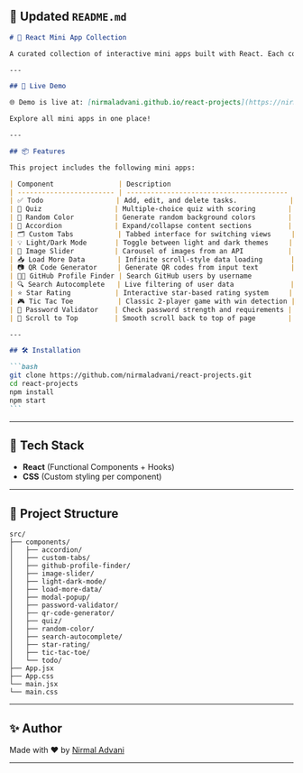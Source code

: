 ## 📘 Updated `README.md`

````markdown
# 🧩 React Mini App Collection

A curated collection of interactive mini apps built with React. Each component demonstrates a unique feature, UI pattern, or utility—from games and quizzes to modals and autocomplete search.

---

## 🚀 Live Demo

🌐 Demo is live at: [nirmaladvani.github.io/react-projects](https://nirmaladvani.github.io/react-projects/)

Explore all mini apps in one place!

---

## 📦 Features

This project includes the following mini apps:

| Component                | Description                              |
| ------------------------ | ---------------------------------------- |
| ✅ Todo                  | Add, edit, and delete tasks.             |
| 🧠 Quiz                  | Multiple-choice quiz with scoring        |
| 🎨 Random Color          | Generate random background colors        |
| 📂 Accordion             | Expand/collapse content sections         |
| 🗂️ Custom Tabs           | Tabbed interface for switching views     |
| 💡 Light/Dark Mode       | Toggle between light and dark themes     |
| 📸 Image Slider          | Carousel of images from an API           |
| 📥 Load More Data        | Infinite scroll-style data loading       |
| 📷 QR Code Generator     | Generate QR codes from input text        |
| 🧑‍💻 GitHub Profile Finder | Search GitHub users by username          |
| 🔍 Search Autocomplete   | Live filtering of user data              |
| ⭐ Star Rating           | Interactive star-based rating system     |
| 🎮 Tic Tac Toe           | Classic 2-player game with win detection |
| 🔐 Password Validator    | Check password strength and requirements |
| 📍 Scroll to Top         | Smooth scroll back to top of page        |

---

## 🛠️ Installation

```bash
git clone https://github.com/nirmaladvani/react-projects.git
cd react-projects
npm install
npm start
```
````

---

## 🧪 Tech Stack

- **React** (Functional Components + Hooks)
- **CSS** (Custom styling per component)

---

## 📁 Project Structure

```
src/
├── components/
│   ├── accordion/
│   ├── custom-tabs/
│   ├── github-profile-finder/
│   ├── image-slider/
│   ├── light-dark-mode/
│   ├── load-more-data/
│   ├── modal-popup/
│   ├── password-validator/
│   ├── qr-code-generator/
│   ├── quiz/
│   ├── random-color/
│   ├── search-autocomplete/
│   ├── star-rating/
│   ├── tic-tac-toe/
│   └── todo/
├── App.jsx
├── App.css
└── main.jsx
└── main.css

```

---

## ✨ Author

Made with ❤️ by [Nirmal Advani](https://github.com/nirmaladvani)

---
